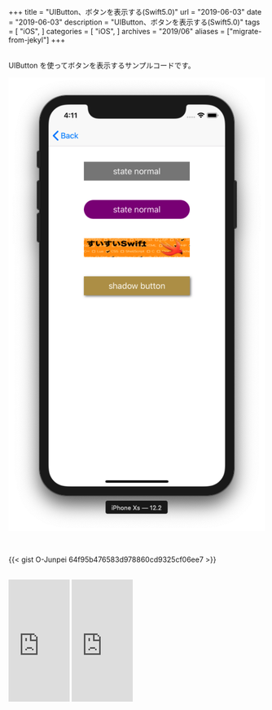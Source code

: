 +++
title = "UIButton、ボタンを表示する(Swift5.0)"
url = "2019-06-03"
date = "2019-06-03"
description = "UIButton、ボタンを表示する(Swift5.0)"
tags = [
    "iOS",
]
categories = [
    "iOS",
]
archives = "2019/06"
aliases = ["migrate-from-jekyl"]
+++

<br>
UIButton を使ってボタンを表示するサンプルコードです。

![alt](1.png)

<br>

{{< gist O-Junpei 64f95b476583d978860cd9325cf06ee7 >}}

<br>


<iframe style="width:120px;height:240px;" marginwidth="0" marginheight="0" scrolling="no" frameborder="0" src="https://rcm-fe.amazon-adsystem.com/e/cm?ref=qf_sp_asin_til&t=swiswiswift-22&m=amazon&o=9&p=8&l=as1&IS1=1&detail=1&asins=4800712238&linkId=cf5eb23dfdb8ea2175a82241a4909a93&bc1=ffffff&lt1=_top&fc1=333333&lc1=0066c0&bg1=ffffff&f=ifr">
    </iframe>

<iframe style="width:120px;height:240px;" marginwidth="0" marginheight="0" scrolling="no" frameborder="0" src="https://rcm-fe.amazon-adsystem.com/e/cm?ref=qf_sp_asin_til&t=swiswiswift-22&m=amazon&o=9&p=8&l=as1&IS1=1&detail=1&asins=481560407X&linkId=dd525b86c693cfc3077bec2268e6d12d&bc1=ffffff&lt1=_top&fc1=333333&lc1=0066c0&bg1=ffffff&f=ifr">
        </iframe>
